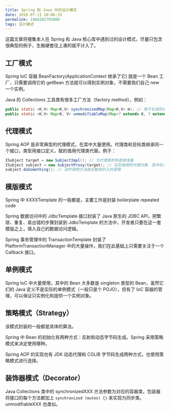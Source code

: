 ```yaml
---
title: Spring 和 Java 中的设计模式
date: 2016-07-11 10:06:33
permalink: 1468202793000
tags: 设计模式
---
```


这篇文章将搜集本人在 Spring 和 Java 核心库中遇到过的设计模式，尽量只包含很典型的例子，生搬硬套往上凑的就不计入了。

## 工厂模式

Spring IoC 容器 BeanFactory(ApplicationContext 继承了它) 就是一个 Bean 工厂，只需要调用它的 getBean 方法就可以得到实例对象，不需要我们自己 new 一个实例。

Java 的 Collections 工具类有很多工厂方法（factory method），例如：

``` Java
public static <K,V> Map<K,V> synchronizedMap(Map<K,V> m); // 用于生成同步的 Map
public static <K,V> Map<K, V> unmodifiableMap(Map<? extends K, ? extends V> m); // 用于生成不可变的 Map
```
<!-- more -->
## 代理模式

Spring AOP 是非常典型的代理模式，在其中大量使用。代理类和目标类继承同一个接口，类型用接口定义，赋的值用代理类代替。例子：

```Java
ISubject target = new SubjectImpl(); // 为代理类的构造做准备
ISubject subject = new SubjectProxy(target); // 实际使用的代理对象，其中织入了 Aspect 逻辑
subject.doSomething(); // 这时调用方法就会触发织入的逻辑
```

## 模版模式

Spring 中 XXXXTemplate 的一般都是，主要工作是封装 boilerplate repeated code

Spring 数据访问中的 JdbcTemplate 接口封装了 Java 原生的 JDBC API，把繁琐、重复、易出错的步骤封装到 JdbcTemplate 的方法中，开发者只要在这一套模版之上，填入自己的数据访问逻辑。

Spring 事务管理中的 TransactionTemplate 封装了 PlatformTransactionManager 中的大量操作，我们在此基础上只需要关注于一个 Callback 接口。

## 单例模式

Spring IoC 中大量使用，其中的 Bean 大多数是 singleton 类型的 Bean，虽然它们的 Java 定义不是实际的单例模式（一般只是个 POJO），但有了 IoC 容器的管理，可以保证只实例化和提供一个实例对象。

## 策略模式（Strategy）

该模式封装的一般都是具体的算法。

Spring 中 Bean 的初始化有两种方式：反射和动态字节码生成。Spring 采用策略模式来决定使用哪种。

Spring AOP 的实现也有 JDK 动态代理和 CGLIB 字节码生成两种方式，也使用策略模式进行选择。

## 装饰器模式（Decorator）

Java Collections 类中的 synchronizedXXX 方法参数为对应的容器类，包装器将接口的每个方法都加上 `synchronized (mutex) {}` 来实现为同步类。unmodifiableXXX 也类似。

